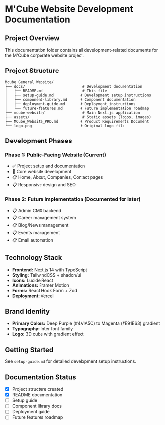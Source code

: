 # M'Cube Website Development Documentation

## Project Overview
This documentation folder contains all development-related documents for the M'Cube corporate website project.

## Project Structure
```
Mcube General Website/
├── docs/                          # Development documentation
│   ├── README.md                  # This file
│   ├── setup-guide.md            # Development setup instructions
│   ├── component-library.md      # Component documentation
│   ├── deployment-guide.md       # Deployment instructions
│   └── future-features.md        # Future implementation roadmap
├── mcube-website/                 # Main Next.js application
├── assets/                        # Static assets (logos, images)
├── MCube_Website_PRD.md          # Product Requirements Document
└── logo.png                      # Original logo file
```

## Development Phases

### Phase 1: Public-Facing Website (Current)
- ✅ Project setup and documentation
- 🔄 Core website development
- 📋 Home, About, Companies, Contact pages
- 📋 Responsive design and SEO

### Phase 2: Future Implementation (Documented for later)
- 📋 Admin CMS backend
- 📋 Career management system
- 📋 Blog/News management
- 📋 Events management
- 📋 Email automation

## Technology Stack
- **Frontend:** Next.js 14 with TypeScript
- **Styling:** TailwindCSS + shadcn/ui
- **Icons:** Lucide React
- **Animations:** Framer Motion
- **Forms:** React Hook Form + Zod
- **Deployment:** Vercel

## Brand Identity
- **Primary Colors:** Deep Purple (#4A1A5C) to Magenta (#E91E63) gradient
- **Typography:** Inter font family
- **Logo:** 3D cube with gradient effect

## Getting Started
See `setup-guide.md` for detailed development setup instructions.

## Documentation Status
- [x] Project structure created
- [x] README documentation
- [ ] Setup guide
- [ ] Component library docs
- [ ] Deployment guide
- [ ] Future features roadmap
